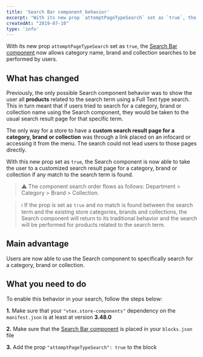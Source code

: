 ```yaml
---
title: 'Search Bar component behavior'
excerpt: "With its new prop `attemptPageTypeSearch` set as `true`, the [Search Bar component](https://github.com/vtex-apps/store-components/blob/master/react/components/SearchBar/README.md) now allows category name, brand and collection searches to be performed by users."
createdAt: "2019-07-10"
type: 'info'
---
```

With its new prop `attemptPageTypeSearch` set as `true`, the [Search Bar component](https://github.com/vtex-apps/store-components/blob/master/react/components/SearchBar/README.md) now allows category name, brand and collection searches to be performed by users.


## What has changed

Previously, the only possible Search component behavior was to show the user all __products__ related to the search term using a Full Text type search. This in turn meant that if users tried to search for a category, brand or collection name using the Search component, they would be taken to the usual search result page for that specific term.

The only way for a store to have a __custom search result page for a category, brand or collection__ was through a link placed on an infocard or accessing it from the menu. The search could not lead users to those pages directly.

With this new prop set as `true`, the Search component is now able to take the user to a customized search result page for a category, brand or collection if any match to the search term is found.

> ⚠️ The component search order flows as follows:  Department > Category > Brand > Collection.

> ℹ️ If the prop is set as `true` and no match is found between the search term and the existing store categories, brands and collections, the Search component will return to its traditional behavior and the search will be performed for products related to the search term.

## Main advantage

Users are now able to use the Search component to specifically search for a category, brand or collection.

## What you need to do

To enable this behavior in your search, follow the steps below:

__1.__ Make sure that your `"vtex.store-components"` dependency on the `manifest.json` is at least at version __3.48.0__

__2.__ Make sure that the [Search Bar component](https://github.com/vtex-apps/store-components/blob/master/react/components/SearchBar/README.md) is placed in your `blocks.json` file

__3.__ Add the prop `"attemptPageTypeSearch": true` to the block

